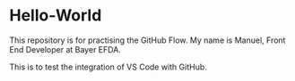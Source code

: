 # Hello-World
This repository is for practising the GitHub Flow.
My name is Manuel, Front End Developer at Bayer EFDA.

This is to test the integration of VS Code with GitHub.
